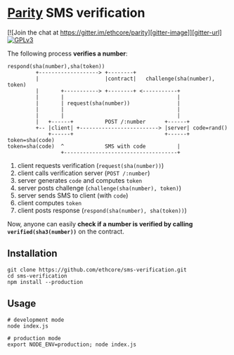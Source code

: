 # [Parity](https://ethcore.io/parity.html) SMS verification

[![Join the chat at https://gitter.im/ethcore/parity][gitter-image]][gitter-url] [![GPLv3][license-image]][license-url]

[gitter-image]: https://badges.gitter.im/Join%20Chat.svg
[gitter-url]: https://gitter.im/ethcore/parity
[license-image]: https://img.shields.io/badge/license-GPL%20v3-green.svg
[license-url]: https://www.gnu.org/licenses/gpl-3.0.en.html

The following process **verifies a number**:

```
respond(sha(number),sha(token))
         +-------------------> +--------+
         |                     |contract|   challenge(sha(number), token)
         |       +-----------> +--------+ <-----------+
         |       |                                    |
         |       | request(sha(number))               |
         |       |                                    |
         |       |                                    |
         |   +------+          POST /:number      +------+
         +-- |client| +-------------------------> |server| code=rand()
             +------+                             +------+ token=sha(code)
token=sha(code)  ^             SMS with code          |
                 +------------------------------------+
```

1. client requests verification (`request(sha(number))`)
2. client calls verification server (`POST /:number`)
3. server generates `code` and computes `token`
4. server posts challenge (`challenge(sha(number), token)`)
5. server sends SMS to client (with `code`)
6. client computes `token`
7. client posts response (`respond(sha(number), sha(token))`)

Now, anyone can easily **check if a number is verified by calling `verified(sha3(number))`** on the contract.

## Installation

```shell
git clone https://github.com/ethcore/sms-verification.git
cd sms-verification
npm install --production
```

## Usage

```shell
# development mode
node index.js

# production mode
export NODE_ENV=production; node index.js
```
